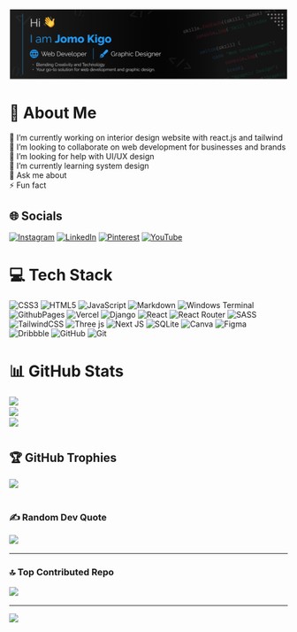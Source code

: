 #

![header photo](./images/github_cover.png)

# 💫 About Me

🔭 I’m currently working on interior design website with react.js and tailwind<br>👯 I’m looking to collaborate on web  development for businesses and brands<br>🤝 I’m looking for help with UI/UX design<br>🌱 I’m currently learning system design<br>💬 Ask me about <br>⚡ Fun fact

## 🌐 Socials

[![Instagram](https://img.shields.io/badge/Instagram-%23E4405F.svg?logo=Instagram&logoColor=white)](https://instagram.com/kigo.jomo) [![LinkedIn](https://img.shields.io/badge/LinkedIn-%230077B5.svg?logo=linkedin&logoColor=white)](https://linkedin.com/in/kigo-jomo) [![Pinterest](https://img.shields.io/badge/Pinterest-%23E60023.svg?logo=Pinterest&logoColor=white)](https://pinterest.com/kigojomo) [![YouTube](https://img.shields.io/badge/YouTube-%23FF0000.svg?logo=YouTube&logoColor=white)](https://youtube.com/@@kigojomo)

# 💻 Tech Stack

![CSS3](https://img.shields.io/badge/css3-%231572B6.svg?style=for-the-badge&logo=css3&logoColor=white) ![HTML5](https://img.shields.io/badge/html5-%23E34F26.svg?style=for-the-badge&logo=html5&logoColor=white) ![JavaScript](https://img.shields.io/badge/javascript-%23323330.svg?style=for-the-badge&logo=javascript&logoColor=%23F7DF1E) ![Markdown](https://img.shields.io/badge/markdown-%23000000.svg?style=for-the-badge&logo=markdown&logoColor=white) ![Windows Terminal](https://img.shields.io/badge/Windows%20Terminal-%234D4D4D.svg?style=for-the-badge&logo=windows-terminal&logoColor=white) ![GithubPages](https://img.shields.io/badge/github%20pages-121013?style=for-the-badge&logo=github&logoColor=white) ![Vercel](https://img.shields.io/badge/vercel-%23000000.svg?style=for-the-badge&logo=vercel&logoColor=white) ![Django](https://img.shields.io/badge/django-%23092E20.svg?style=for-the-badge&logo=django&logoColor=white) ![React](https://img.shields.io/badge/react-%2320232a.svg?style=for-the-badge&logo=react&logoColor=%2361DAFB) ![React Router](https://img.shields.io/badge/React_Router-CA4245?style=for-the-badge&logo=react-router&logoColor=white) ![SASS](https://img.shields.io/badge/SASS-hotpink.svg?style=for-the-badge&logo=SASS&logoColor=white) ![TailwindCSS](https://img.shields.io/badge/tailwindcss-%2338B2AC.svg?style=for-the-badge&logo=tailwind-css&logoColor=white) ![Three js](https://img.shields.io/badge/threejs-black?style=for-the-badge&logo=three.js&logoColor=white) ![Next JS](https://img.shields.io/badge/Next-black?style=for-the-badge&logo=next.js&logoColor=white) ![SQLite](https://img.shields.io/badge/sqlite-%2307405e.svg?style=for-the-badge&logo=sqlite&logoColor=white) ![Canva](https://img.shields.io/badge/Canva-%2300C4CC.svg?style=for-the-badge&logo=Canva&logoColor=white) ![Figma](https://img.shields.io/badge/figma-%23F24E1E.svg?style=for-the-badge&logo=figma&logoColor=white) ![Dribbble](https://img.shields.io/badge/Dribbble-EA4C89?style=for-the-badge&logo=dribbble&logoColor=white) ![GitHub](https://img.shields.io/badge/github-%23121011.svg?style=for-the-badge&logo=github&logoColor=white) ![Git](https://img.shields.io/badge/git-%23F05033.svg?style=for-the-badge&logo=git&logoColor=white)

# 📊 GitHub Stats

![](https://github-readme-stats.vercel.app/api?username=KigoJomo&theme=dark&hide_border=false&include_all_commits=true&count_private=true)<br/>
![](https://github-readme-streak-stats.herokuapp.com/?user=KigoJomo&theme=dark&hide_border=false)<br/>
![](https://github-readme-stats.vercel.app/api/top-langs/?username=KigoJomo&theme=dark&hide_border=false&include_all_commits=true&count_private=true&layout=compact)

#

## 🏆 GitHub Trophies

![](https://github-profile-trophy.vercel.app/?username=KigoJomo&theme=react&no-frame=false&no-bg=true&margin-w=4)

#

### ✍️ Random Dev Quote

![](https://quotes-github-readme.vercel.app/api?type=vetical&theme=radical)

---

### 🔝 Top Contributed Repo

![](https://github-contributor-stats.vercel.app/api?username=KigoJomo&limit=5&theme=one_dark_pro&combine_all_yearly_contributions=true)

---
[![](https://visitcount.itsvg.in/api?id=KigoJomo&icon=0&color=0)](https://visitcount.itsvg.in)

